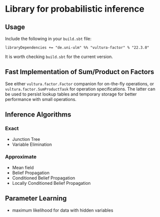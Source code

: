 # Library for probabilistic inference

## Usage

Include the following in your `build.sbt` file:

    libraryDependencies += "de.uni-ulm" %% "vultura-factor" % "22.3.0"

It is worth checking `build.sbt` for the current version.

## Fast Implementation of Sum/Product on Factors

See either `vultura.factor.Factor` companion for on-the-fly operations, or
`vultura.factor.SumProductTask` for operation specifications. The latter
can be used to persist lookup tables and temporary storage for better performance
with small operations.

## Inference Algorithms
### Exact

- Junction Tree
- Variable Elimination

### Approximate

- Mean field
- Belief Propagation
- Conditioned Belief Propagation
- Locally Conditioned Belief Propagation

## Parameter Learning

- maximum likelihood for data with hidden variables
